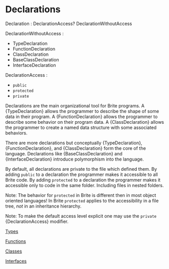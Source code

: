 # Declarations

Declaration : DeclarationAccess? DeclarationWithoutAccess

DeclarationWithoutAccess :
  - TypeDeclaration
  - FunctionDeclaration
  - ClassDeclaration
  - BaseClassDeclaration
  - InterfaceDeclaration

DeclarationAccess :
  - `public`
  - `protected`
  - `private`

Declarations are the main organizational tool for Brite programs. A {TypeDeclaration} allows the programmer to describe the shape of some data in their program. A {FunctionDeclaration} allows the programmer to describe some behavior on their program data. A {ClassDeclaration} allows the programmer to create a named data structure with some associated behaviors.

There are more declarations but conceptually {TypeDeclaration}, {FunctionDeclaration}, and {ClassDeclaration} form the core of the language. Declarations like {BaseClassDeclaration} and {InterfaceDeclaration} introduce polymorphism into the language.

By default, all declarations are private to the file which defined them. By adding `public` to a declaration the programmer makes it accessible to all Brite code. By adding `protected` to a declaration the programmer makes it accessible only to code in the same folder. Including files in nested folders.

Note: The behavior for `protected` in Brite is different then in most object oriented languages! In Brite `protected` applies to the accessibility in a file tree, *not* in an inheritance hierarchy.

Note: To make the default access level explicit one may use the `private` {DeclarationAccess} modifier.

[Types](types.md)

[Functions](functions.md)

[Classes](classes.md)

[Interfaces](interfaces.md)
